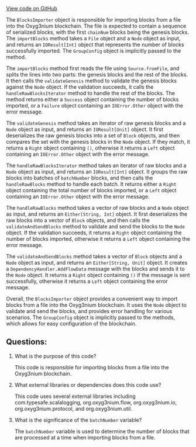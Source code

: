 [View code on GitHub](https://github.com/alephium/alephium/app/src/main/scala/org/alephium/app/BlocksImporter.scala)

The `BlocksImporter` object is responsible for importing blocks from a file into the Oxyg3nium blockchain. The file is expected to contain a sequence of serialized blocks, with the first `chainNum` blocks being the genesis blocks. The `importBlocks` method takes a `File` object and a `Node` object as input, and returns an `IOResult[Int]` object that represents the number of blocks successfully imported. The `GroupConfig` object is implicitly passed to the method.

The `importBlocks` method first reads the file using `Source.fromFile`, and splits the lines into two parts: the genesis blocks and the rest of the blocks. It then calls the `validateGenesis` method to validate the genesis blocks against the `Node` object. If the validation succeeds, it calls the `handleRawBlocksIterator` method to handle the rest of the blocks. The method returns either a `Success` object containing the number of blocks imported, or a `Failure` object containing an `IOError.Other` object with the error message.

The `validateGenesis` method takes an iterator of raw genesis blocks and a `Node` object as input, and returns an `IOResult[Unit]` object. It first deserializes the raw genesis blocks into a set of `Block` objects, and then compares the set with the genesis blocks in the `Node` object. If they match, it returns a `Right` object containing `()`, otherwise it returns a `Left` object containing an `IOError.Other` object with the error message.

The `handleRawBlocksIterator` method takes an iterator of raw blocks and a `Node` object as input, and returns an `IOResult[Int]` object. It groups the raw blocks into batches of `batchNumber` blocks, and then calls the `handleRawBlocks` method to handle each batch. It returns either a `Right` object containing the total number of blocks imported, or a `Left` object containing an `IOError.Other` object with the error message.

The `handleRawBlocks` method takes a vector of raw blocks and a `Node` object as input, and returns an `Either[String, Int]` object. It first deserializes the raw blocks into a vector of `Block` objects, and then calls the `validateAndSendBlocks` method to validate and send the blocks to the `Node` object. If the validation succeeds, it returns a `Right` object containing the number of blocks imported, otherwise it returns a `Left` object containing the error message.

The `validateAndSendBlocks` method takes a vector of `Block` objects and a `Node` object as input, and returns an `Either[String, Unit]` object. It creates a `DependencyHandler.AddFlowData` message with the blocks and sends it to the `Node` object. It returns a `Right` object containing `()` if the message is sent successfully, otherwise it returns a `Left` object containing the error message.

Overall, the `BlocksImporter` object provides a convenient way to import blocks from a file into the Oxyg3nium blockchain. It uses the `Node` object to validate and send the blocks, and provides error handling for various scenarios. The `GroupConfig` object is implicitly passed to the methods, which allows for easy configuration of the blockchain.
## Questions: 
 1. What is the purpose of this code?
    
    This code is responsible for importing blocks from a file into the Oxyg3nium blockchain.

2. What external libraries or dependencies does this code use?
    
    This code uses several external libraries including com.typesafe.scalalogging, org.oxyg3nium.flow, org.oxyg3nium.io, org.oxyg3nium.protocol, and org.oxyg3nium.util.

3. What is the significance of the `batchNumber` variable?
    
    The `batchNumber` variable is used to determine the number of blocks that are processed at a time when importing blocks from a file.